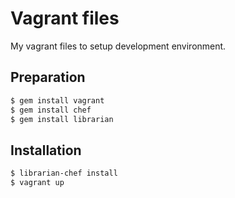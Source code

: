 # Vagrant files

My vagrant files to setup development environment.

## Preparation

~~~ sh
$ gem install vagrant
$ gem install chef
$ gem install librarian
~~~

## Installation

~~~ sh
$ librarian-chef install
$ vagrant up
~~~
